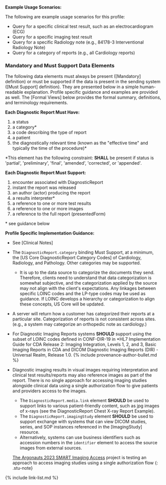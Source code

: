 
**Example Usage Scenarios:**

The following are example usage scenarios for this profile:

-   Query for a specific clinical test result, such as an electrocardiogram (ECG)
-   Query for a specific imaging test result
-   Query for a specific Radiology note (e.g., 84178-3 Interventional Radiology Note)
-   Query for a category of reports (e.g., all Cardiology reports)


### Mandatory and Must Support Data Elements

The following data elements must always be present ([Mandatory] definition) or must be supported if the data is present in the sending system ([Must Support] definition). They are presented below in a simple human-readable explanation. Profile specific guidance and examples are provided as well. The [Formal Views] below provides the formal summary, definitions, and terminology requirements.  

**Each Diagnostic Report Must Have:**

1. a status
1. a category*
1. a code describing the type of report
1. a patient
1. the diagnostically relevant time (known as the "effective time" and typically the time of the procedure)*

\*This element has the following constraint: **SHALL** be present if status is
'partial', 'preliminary', 'final', 'amended', 'corrected', or 'appended'.

**Each Diagnostic Report Must Support:**

1. encounter associated with DiagnosticReport
1. instant the report was released
1. an author (actor) producing the report
2. <span class="bg-success" markdown="1">a results interpreter*</span><!-- new-content -->
3. a reference to one or more test results
4. a reference to one or more images
5. a reference to the full report (presentedForm)

\* see guidance below

**Profile Specific Implementation Guidance:**

- See [Clinical Notes]
- The `DiagnosticReport.category` binding Must Support, at a minimum, the [US Core DiagnosticReport Category Codes] of Cardiology, Radiology, and Pathology. Other categories may be supported.
  - It is up to the data source to categorize the documents they send. Therefore, clients need to understand that data categorization is somewhat subjective, and the categorization applied by the source may not align with the client's expectations. Any linkages between specific LOINC codes and the LP-type codes may be used as guidance. If LOINC develops a hierarchy or categorization to align these concepts, US Core will be updated.
- A server will return how a customer has categorized their reports at a particular site. Categorization of reports is not consistent across sites. (e.g., a system may categorize an orthopedic note as cardiology.)
- For Diagnostic Imaging Reports systems **SHOULD** support using the subset of  LOINC codes defined in CONF-DIR-19 in *HL7 Implementation Guide for CDA Release 2: Imaging Integration, Levels 1, 2, and 3, Basic Imaging Reports in CDA and DICOM Diagnostic Imaging Reports (DIR) - Universal Realm, Release 1.0.
{% include provenance-author-bullet.md %}
-  Diagnostic imaging results in visual images requiring interpretation and clinical test results/reports may also reference images as part of the report. There is no single approach for accessing imaging studies alongside clinical data using a single authorization flow to give patients and providers access to the images.

   * <span class="bg-success" markdown="1">The `DiagnosticReport.media.link` element **SHOULD** be used to support links to various patient-friendly content, such as jpg images of x-rays (see the DiagnosticReport Chest X-ray Report Example).</span><!-- new-content -->
   * <span class="bg-success" markdown="1">The `DiagnosticReport.imagingStudy` element **SHOULD** be used to support exchange with systems that can view DICOM studies, series, and SOP instances referenced in the [ImagingStudy] resource.</span><!-- new-content -->
   * Alternatively, systems can use business identifiers such as accession numbers in the `identifier` element to access the source images from external sources.
  
   [The Argonauts 2023 SMART Imaging Access](https://confluence.hl7.org/display/AP/SMART+Imaging+Access) project is testing an approach to access imaging studies using a single authorization flow
   {: .stu-note}


{% include link-list.md %}
